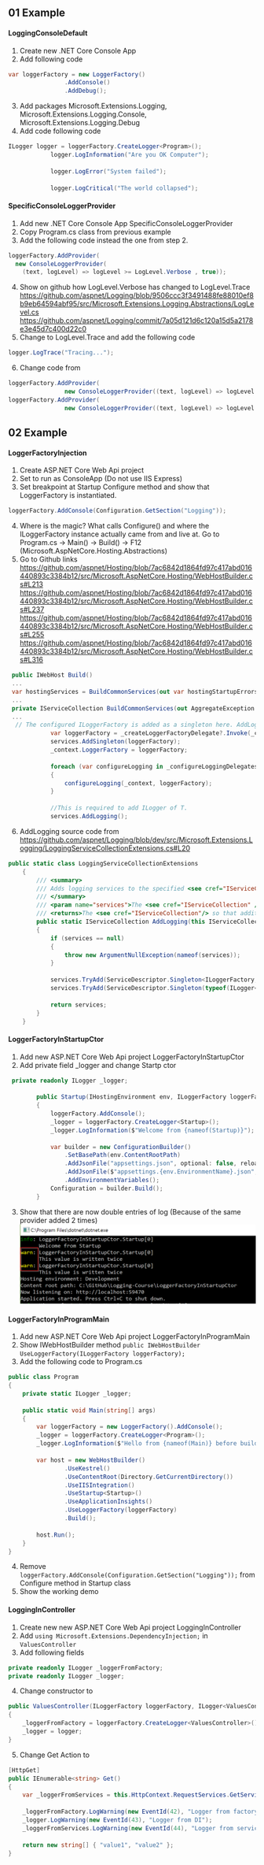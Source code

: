 ## 01 Example
#### LoggingConsoleDefault
1. Create new .NET Core Console App
2. Add following code
```csharp
var loggerFactory = new LoggerFactory()
                .AddConsole()
                .AddDebug();
```
3. Add packages Microsoft.Extensions.Logging, Microsoft.Extensions.Logging.Console, Microsoft.Extensions.Logging.Debug
4. Add code following code
```csharp
ILogger logger = loggerFactory.CreateLogger<Program>();
            logger.LogInformation("Are you OK Computer");

            logger.LogError("System failed");

            logger.LogCritical("The world collapsed");
```
#### SpecificConsoleLoggerProvider
1. Add new .NET Core Console App SpecificConsoleLoggerProvider
2. Copy Program.cs class from previous example
3. Add the following code instead the one from step 2.
```csharp
loggerFactory.AddProvider(
  new ConsoleLoggerProvider(
    (text, logLevel) => logLevel >= LogLevel.Verbose , true));
```
4. Show on github how LogLevel.Verbose has changed to LogLevel.Trace
https://github.com/aspnet/Logging/blob/9506ccc3f3491488fe88010ef8b9eb64594abf95/src/Microsoft.Extensions.Logging.Abstractions/LogLevel.cs
https://github.com/aspnet/Logging/commit/7a05d121d6c120a15d5a2178e3e45d7c400d22c0
5. Change to LogLevel.Trace and add the following code
```csharp
logger.LogTrace("Tracing...");
```
6. Change code from
```csharp
loggerFactory.AddProvider(
                new ConsoleLoggerProvider((text, logLevel) => logLevel >= LogLevel.Trace, true));
loggerFactory.AddProvider(
                new ConsoleLoggerProvider((text, logLevel) => logLevel >= LogLevel.Error, true));
```

## 02 Example
#### LoggerFactoryInjection
1. Create ASP.NET Core Web Api project
2. Set to run as ConsoleApp (Do not use IIS Express)
3. Set breakpoint at Startup Configure method and show that LoggerFactory is instantiated.
```csharp
loggerFactory.AddConsole(Configuration.GetSection("Logging"));
```
4. Where is the magic? What calls Configure() and where the ILoggerFactory instance actually came from and live at.
Go to Program.cs -> Main() -> Build() -> F12 (Microsoft.AspNetCore.Hosting.Abstractions)
5. Go to Github links
    https://github.com/aspnet/Hosting/blob/7ac6842d1864fd97c417abd016440893c3384b12/src/Microsoft.AspNetCore.Hosting/WebHostBuilder.cs#L213
    https://github.com/aspnet/Hosting/blob/7ac6842d1864fd97c417abd016440893c3384b12/src/Microsoft.AspNetCore.Hosting/WebHostBuilder.cs#L237
    https://github.com/aspnet/Hosting/blob/7ac6842d1864fd97c417abd016440893c3384b12/src/Microsoft.AspNetCore.Hosting/WebHostBuilder.cs#L255
    https://github.com/aspnet/Hosting/blob/7ac6842d1864fd97c417abd016440893c3384b12/src/Microsoft.AspNetCore.Hosting/WebHostBuilder.cs#L316    
```csharp
 public IWebHost Build()
 ...
 var hostingServices = BuildCommonServices(out var hostingStartupErrors);
 ...
 private IServiceCollection BuildCommonServices(out AggregateException hostingStartupErrors)
 ...
  // The configured ILoggerFactory is added as a singleton here. AddLogging below will not add an additional one.
            var loggerFactory = _createLoggerFactoryDelegate?.Invoke(_context) ?? new LoggerFactory();
            services.AddSingleton(loggerFactory);
            _context.LoggerFactory = loggerFactory;

            foreach (var configureLogging in _configureLoggingDelegates)
            {
                configureLogging(_context, loggerFactory);
            }

            //This is required to add ILogger of T.
            services.AddLogging();
```
6. AddLogging source code from https://github.com/aspnet/Logging/blob/dev/src/Microsoft.Extensions.Logging/LoggingServiceCollectionExtensions.cs#L20
```csharp
public static class LoggingServiceCollectionExtensions
    {
        /// <summary>
        /// Adds logging services to the specified <see cref="IServiceCollection" />.
        /// </summary>
        /// <param name="services">The <see cref="IServiceCollection" /> to add services to.</param>
        /// <returns>The <see cref="IServiceCollection"/> so that additional calls can be chained.</returns>
        public static IServiceCollection AddLogging(this IServiceCollection services)
        {
            if (services == null)
            {
                throw new ArgumentNullException(nameof(services));
            }

            services.TryAdd(ServiceDescriptor.Singleton<ILoggerFactory, LoggerFactory>());
            services.TryAdd(ServiceDescriptor.Singleton(typeof(ILogger<>), typeof(Logger<>)));

            return services;
        }
    }
```
#### LoggerFactoryInStartupCtor
1. Add new ASP.NET Core Web Api project LoggerFactoryInStartupCtor
2. Add private field _logger and change Startp ctor
```csharp
 private readonly ILogger _logger;

        public Startup(IHostingEnvironment env, ILoggerFactory loggerFactory)
        {
            loggerFactory.AddConsole();
            _logger = loggerFactory.CreateLogger<Startup>();
            _logger.LogInformation($"Welcome from {nameof(Startup)}");

            var builder = new ConfigurationBuilder()
                .SetBasePath(env.ContentRootPath)
                .AddJsonFile("appsettings.json", optional: false, reloadOnChange: true)
                .AddJsonFile($"appsettings.{env.EnvironmentName}.json", optional: true)
                .AddEnvironmentVariables();
            Configuration = builder.Build();
        }
```
3. Show that there are now double entries of log (Because of the same provider added 2 times)
![Double Log Entry](https://raw.githubusercontent.com/neman/Logging-Course/master/Images/DoubleLogEntry.png)
#### LoggerFactoryInProgramMain
1. Add new ASP.NET Core Web Api project LoggerFactoryInProgramMain
2. Show IWebHostBuilder method `public IWebHostBuilder UseLoggerFactory(ILoggerFactory loggerFactory);`
3. Add the following code to Program.cs
```csharp
public class Program
{
    private static ILogger _logger;

    public static void Main(string[] args)
    {
        var loggerFactory = new LoggerFactory().AddConsole();
        _logger = loggerFactory.CreateLogger<Program>();
        _logger.LogInformation($"Hello from {nameof(Main)} before building host");
        
        var host = new WebHostBuilder()
                .UseKestrel()
                .UseContentRoot(Directory.GetCurrentDirectory())
                .UseIISIntegration()
                .UseStartup<Startup>()
                .UseApplicationInsights()
                .UseLoggerFactory(loggerFactory)
                .Build();

        host.Run();
    }
}
```
4. Remove `loggerFactory.AddConsole(Configuration.GetSection("Logging"));` from Configure method in Startup class
5. Show the working demo
#### LoggingInController
1. Create new new ASP.NET Core Web Api project LoggingInController
2. Add `using Microsoft.Extensions.DependencyInjection;` in `ValuesController`
3. Add following fields
```csharp
private readonly ILogger _loggerFromFactory;
private readonly ILogger _logger;   
```
4. Change constructor to
```csharp
public ValuesController(ILoggerFactory loggerFactory, ILogger<ValuesController> logger)
{
    _loggerFromFactory = loggerFactory.CreateLogger<ValuesController>();
    _logger = logger;                        
}
```
5. Change Get Action to
```csharp
[HttpGet]
public IEnumerable<string> Get()
{
    var _loggerFromServices = this.HttpContext.RequestServices.GetService<ILoggerFactory>().CreateLogger("Values");
    
    _loggerFromFactory.LogWarning(new EventId(42), "Logger from factory");
    _logger.LogWarning(new EventId(43), "Logger from DI");            
    _loggerFromServices.LogWarning(new EventId(44), "Logger from services");

    return new string[] { "value1", "value2" };
}
```